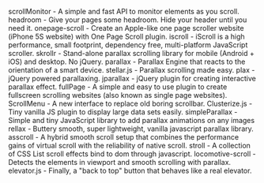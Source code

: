 scrollMonitor - A simple and fast API to monitor elements as you scroll.
headroom - Give your pages some headroom. Hide your header until you need it.
onepage-scroll - Create an Apple-like one page scroller website (iPhone 5S website) with One Page Scroll plugin.
iscroll - iScroll is a high performance, small footprint, dependency free, multi-platform JavaScript scroller.
skrollr - Stand-alone parallax scrolling library for mobile (Android + iOS) and desktop. No jQuery.
parallax - Parallax Engine that reacts to the orientation of a smart device.
stellar.js - Parallax scrolling made easy.
plax - jQuery powered parallaxing.
jparallax - jQuery plugin for creating interactive parallax effect.
fullPage - A simple and easy to use plugin to create fullscreen scrolling websites (also known as single page websites).
ScrollMenu - A new interface to replace old boring scrollbar.
Clusterize.js - Tiny vanilla JS plugin to display large data sets easily.
simpleParallax - Simple and tiny JavaScript library to add parallax animations on any images
rellax - Buttery smooth, super lightweight, vanilla javascript parallax library.
asscroll - A hybrid smooth scroll setup that combines the performance gains of virtual scroll with the reliability of native scroll.
stroll - A collection of CSS List scroll effects bind to dom through javascript.
locomotive-scroll - Detects the elements in viewport and smooth scrolling with parallax.
elevator.js - Finally, a "back to top" button that behaves like a real elevator.
